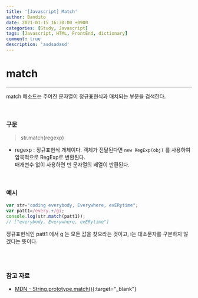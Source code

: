```yaml
---
title: '[Javascript] Match'
author: Bandito
date: 2021-01-15 16:30:00 +0900
categories: [Study, Javascript]
tags: [Javascript, HTML, FrontEnd, dictionary]
comment: true
description: 'asdsadasd'
---
```


# match
***

match 메소드는 주어진 문자열이 정규표현식과 매치되는 부분을 검색한다.

<br/>

### 구문 
> str.match(regexp)

+ regexp : 정규표현식 개체이다. 객체가 전달된다면 `new RegExp(obj)` 를 사용하여 암묵적으로 RegExp로 변환된다.   
매개변수 없이 사용하면 빈 문자열의 배열이 반환된다.

<br/>

### 예시 

```javascript
var str="coding everybody, Everywhere, evERytime";
var patt1=/every.+/gi;
console.log(str.match(patt1)); 
// ["everybody, Everywhere, evERytime"]

```

정규표현식인 patt1 에서 g 는 모든 값을 찾으라는 것이고, i는 대소문자를 구분하지 않겠다는 뜻이다.


<br/><br/>

### 참고 자료
+ [MDN - String.prototype.match()](https://developer.mozilla.org/ko/docs/Web/JavaScript/Reference/Global_Objects/String/match){:target="_blank"}